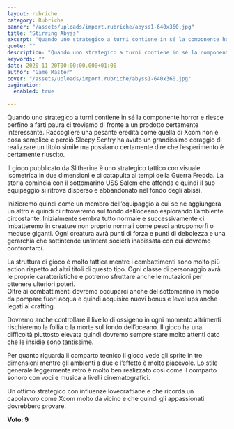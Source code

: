 ```yaml
---
layout: rubriche
category: Rubriche
banner: "/assets/uploads/import.rubriche/abyss1-640x360.jpg"
title: "Stirring Abyss"
excerpt: "Quando uno strategico a turni contiene in sé la componente horror e riesce perfino a farti paura ci troviamo di fronte a un prodotto certamente interessante. Raccogliere una pesante eredità come quella di Xcom non è cosa semplice e perciò Sleepy Sentry ha avuto un grandissimo coraggio di realizzare un titolo simile ma possiamo certamente [&hellip"
quote: ""
description: "Quando uno strategico a turni contiene in sé la componente horror e riesce perfino a farti paura ci troviamo di fronte a un prodotto certamente interessante. Raccogliere una pesante eredità come quella di Xcom non è cosa semplice e perciò Sleepy Sentry ha avuto un grandissimo coraggio di realizzare un titolo simile ma possiamo certamente [&hellip"
keywords: ""
date: 2020-11-20T00:00:00.000+01:00
author: "Game Master"
cover: "/assets/uploads/import.rubriche/abyss1-640x360.jpg"
pagination:
  enabled: true

---
```


Quando uno strategico a turni contiene in sé la componente horror e riesce perfino a farti paura ci troviamo di fronte a un prodotto certamente interessante. Raccogliere una pesante eredità come quella di Xcom non è cosa semplice e perciò Sleepy Sentry ha avuto un grandissimo coraggio di realizzare un titolo simile ma possiamo certamente dire che l’esperimento è certamente riuscito.

Il gioco pubblicato da Slitherine è uno strategico tattico con visuale isometrica in due dimensioni e ci catapulta ai tempi della Guerra Fredda. La storia comincia con il sottomarino USS Salem che affonda e quindi il suo equipaggio si ritrova disperso e abbandonato nel fondo degli abissi.

Inizieremo quindi come un membro dell’equipaggio a cui se ne aggiungerà un altro e quindi ci ritroveremo sul fondo dell’oceano esplorando l’ambiente circostante. Inizialmente sembra tutto normale e successivamente ci imbatteremo in creature non proprio normali come pesci antropomorfi o meduse giganti. Ogni creatura avrà punti di forza e punti di debolezza e una gerarchia che sottintende un’intera società inabissata con cui dovremo confrontarci.

La struttura di gioco è molto tattica mentre i combattimenti sono molto più action rispetto ad altri titoli di questo tipo. Ogni classe di personaggio avrà le proprie caratteristiche e potremo sfruttare anche le mutazioni per ottenere ulteriori poteri.  
Oltre ai combattimenti dovremo occuparci anche del sottomarino in modo da pompare fuori acqua e quindi acquisire nuovi bonus e level ups anche legati al crafting.

Dovremo anche controllare il livello di ossigeno in ogni momento altrimenti rischieremo la follia o la morte sul fondo dell’oceano. Il gioco ha una difficoltà piuttosto elevata quindi dovremo sempre stare molto attenti dato che le insidie sono tantissime.

Per quanto riguarda il comparto tecnico il gioco vede gli sprite in tre dimensioni mentre gli ambienti a due e l’effetto è molto piacevole. Lo stile generale leggermente retrò è molto ben realizzato così come il comparto sonoro con voci e musica a livelli cinematografici.

Un ottimo strategico con influenze lovecraftiane e che ricorda un capolavoro come Xcom molto da vicino e che quindi gli appassionati dovrebbero provare.

**Voto: 9**